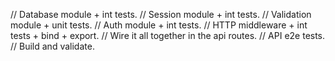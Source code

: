 // Database module + int tests.
// Session module + int tests.
// Validation module + unit tests.
// Auth module + int tests.
// HTTP middleware + int tests + bind + export.
// Wire it all together in the api routes.
// API e2e tests.
// Build and validate.

